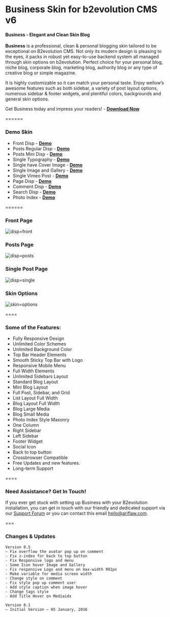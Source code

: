 # Business Skin for b2evolution CMS v6

#### Business - Elegant and Clean Skin Blog

**Business** is a professional, clean & personal blogging skin tailored to be exceptional on B2evolution CMS. Not only its modern design is pleasing to the eyes, it packs in robust yet easy-to-use backend system all managed through skin options on b2evolution. Perfect choice for your personal blog, niche blog, corporate blog, marketing blog, authority blog or any type of creative blog or simple magazine.

It is highly customizable so it can match your personal taste. Enjoy wellow’s awesome features such as both sidebar, a variety of post layout options, numerous sidebar & footer widgets, and plentiful colors, backgrounds and general skin options.

Get Business today and impress your readers! - **[Download Now](https://github.com/b2evolution/business_skin/archive/master.zip)**

======
### Demo Skin
- Front Disp - **[Demo](http://skin.ariflaw.com/business/index.php/b/)**
- Posts Regular Disp - **[Demo](http://skin.ariflaw.com/business/)**
- Posts Mini Disp - **[Demo](http://skin.ariflaw.com/business/index.php/b/?disp=posts)**
- Single Typography - **[Demo](http://skin.ariflaw.com/business/index.php/a/typography-post)**
- Single have Cover Image - **[Demo](http://skin.ariflaw.com/business/index.php/a/extended-post)**
- Single Image and Gallery - **[Demo](http://skin.ariflaw.com/business/index.php/a/image-post)**
- Single Vimeo Post - **[Demo](http://skin.ariflaw.com/business/index.php/a/vimeo-post)**
- Page Disp - **[Demo](http://skin.ariflaw.com/business/index.php/a/about-blog-a)**
- Comment Disp - **[Demo](http://skin.ariflaw.com/business/index.php/a/?disp=comments)**
- Search Disp - **[Demo](http://skin.ariflaw.com/business/index.php/a/?s=post&submit=Search&disp=search)**
- Photo Index - **[Demo](http://skin.ariflaw.com/business/index.php/photos/)**

======

### Front Page

![disp=front](skinshot_front.png)

### Posts Page

![disp=posts](skinshot_posts.png)

### Single Post Page

![disp=single](skinshot_single.png)

### Skin Options

![skin=options](skinshot_skin.png)

====

### Some of the Features:

- Fully Responsive Design
- Unlimited Color Schemes
- Unlimited Background Color
- Top Bar Header Elements
- Smooth Sticky Top Bar with Logo
- Responsive Mobile Menu
- Full Width Elements
- Unlimited Sidebars Layout
- Standard Blog Layout
- Mini Blog Layout
- Full Post, Sidebar, and Grid
- List Layout Full Width
- Blog Layout Full Width
- Blog Large Media
- Blog Small Media
- Photo Index Style Masonry
- One Column
- Right Sidebar
- Left Sidebar
- Footer Widget
- Social Icon
- Back to top button
- Crossbrowser Compatible
- Free Updates and new features.
- Long-term Support

====

### Need Assistance? Get In Touch!

If you ever get stuck with setting up Business with your B2evolution installation, you can get in touch with our friendly and dedicated support via our [Support Forum](http://forums.b2evolution.net/) or you can contact this email hello@ariflaw.com.

===

### Changes & Updates

```
Version 0.5
– Fix overflow the avatar pop up on comment
- Fix z-index for back to top button
- Fix Responsive logo and menu
- Some Icon hover Image and Gallery
- Fix responsive Logo and menu on max-width 991px
- Make variable for media screen width
- Change style on comment
- Fix style pop up comment user
- Add style caption when image hover
- Change tags style
- Add Title Hover on Mediaidx

Version 0.1
– Initial Version – 05 January, 2016
```
